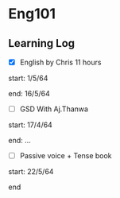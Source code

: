 # Eng101

## Learning Log

* [x] English by Chris 11 hours 

start: 1/5/64

end: 16/5/64


* [ ] GSD With Aj.Thanwa

start: 17/4/64

end: ...

* [ ] Passive voice + Tense book 

start: 22/5/64

end


